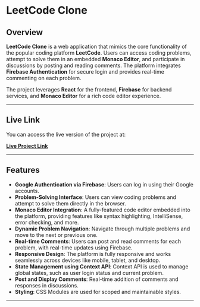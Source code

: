 # LeetCode Clone

## Overview

**LeetCode Clone** is a web application that mimics the core functionality of the popular coding platform **LeetCode**. Users can access coding problems, attempt to solve them in an embedded **Monaco Editor**, and participate in discussions by posting and reading comments. The platform integrates **Firebase Authentication** for secure login and provides real-time commenting on each problem.

The project leverages **React** for the frontend, **Firebase** for backend services, and **Monaco Editor** for a rich code editor experience.

---

## Live Link

You can access the live version of the project at:

**[Live Project Link](https://leetcode-clone-aniket.vercel.app/)**

---

## Features

- **Google Authentication via Firebase**: Users can log in using their Google accounts.
- **Problem-Solving Interface**: Users can view coding problems and attempt to solve them directly in the browser.
- **Monaco Editor Integration**: A fully-featured code editor embedded into the platform, providing features like syntax highlighting, IntelliSense, error checking, and more.
- **Dynamic Problem Navigation**: Navigate through multiple problems and move to the next or previous one.
- **Real-time Comments**: Users can post and read comments for each problem, with real-time updates using Firebase.
- **Responsive Design**: The platform is fully responsive and works seamlessly across devices like mobile, tablet, and desktop.
- **State Management using Context API**: Context API is used to manage global states, such as user login status and current problem.
- **Post and Display Comments**: Real-time addition of comments and responses in discussions.
- **Styling**: CSS Modules are used for scoped and maintainable styles.

---
